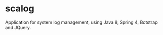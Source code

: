 scalog
====================================

Application for system log management, using Java 8, Spring 4, Botstrap and JQuery.
